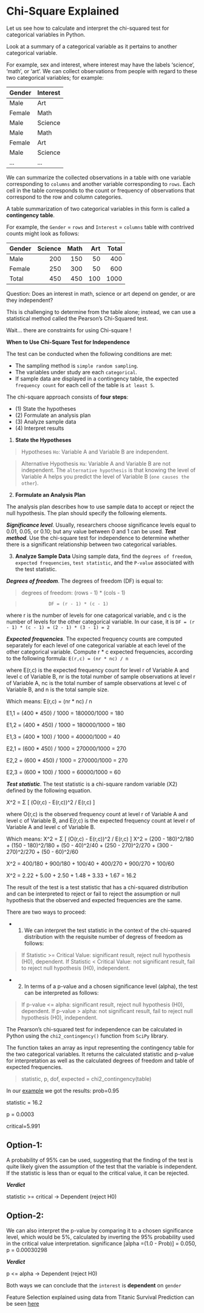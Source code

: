 
# Chi-Square Explained

Let us see how to calculate and interpret the chi-squared test for categorical variables in Python.

Look at a summary of a categorical variable as it pertains to another categorical variable. 

For example, sex and interest, where interest may have the labels ‘science‘, ‘math‘, or ‘art‘. We can collect observations from people with regard to these two categorical variables; for example:

|Gender| Interest   |
|:-----|:-----------|
|Male  |	Art     |
|Female|	Math    |
|Male  | 	Science |
|Male  |	Math    |
|Female|	Art     |
|Male  | 	Science |
|...   |    ...     |

We can summarize the collected observations in a table with one variable corresponding to `columns` and another variable corresponding to `rows`. Each cell in the table corresponds to the count or frequency of observations that correspond to the row and column categories.

A table summarization of two categorical variables in this form is called a **contingency table**.

For example, the `Gender` = `rows` and `Interest` = `columns` table with contrived counts might look as follows:

| Gender | Science  |  Math |  Art  | Total |
|:-------|---------:|------:|------:|------:|
| Male   |      200 |   150 |    50 |   400 |
| Female |      250 |   300 |    50 |   600 |
| Total  |      450 |   450 |   100 |  1000 |

Question: Does an interest in math, science or art depend on gender, or are they independent?

This is challenging to determine from the table alone; instead, we can use a statistical method called the Pearson’s Chi-Squared test.

Wait... there are constraints for using Chi-square !

**When to Use Chi-Square Test for Independence**

The test can be conducted when the following conditions are met:

- The sampling method is `simple random sampling`.
- The variables under study are each `categorical`.
- If sample data are displayed in a contingency table, the expected `frequency count` for each cell of the table is `at least 5`.

The chi-square approach consists of **four steps**: 
- (1) State the hypotheses
- (2) Formulate an analysis plan
- (3) Analyze sample data
- (4) Interpret results

1. **State the Hypotheses** 

>Hypotheses `Ho`: Variable A and Variable B are independent.

>Alternative Hypothesis `Ha`: Variable A and Variable B are not independent.
The `alternative hypothesis` is that knowing the level of Variable A helps you predict the level of Variable B (`one causes the other`).

2. **Formulate an Analysis Plan**

The analysis plan describes how to use sample data to accept or reject the null hypothesis. The plan should specify the following elements.

***Significance level***. Usually, researchers choose significance levels equal to 0.01, 0.05, or 0.10; but any value between 0 and 1 can be used. 
***Test method***. Use the chi-square test for independence to determine whether there is a significant relationship between two categorical variables.

3. **Analyze Sample Data**
Using sample data, find the `degrees of freedom`, `expected frequencies`, `test statistic`, and the `P-value` associated with the test statistic.

***Degrees of freedom***. The degrees of freedom (DF) is equal to:
> degrees of freedom: (rows - 1) * (cols - 1)

>				DF = (r - 1) * (c - 1)

where r is the number of levels for one catagorical variable, and c is the number of levels for the other categorical variable.
In our case, it is `DF = (r - 1) * (c - 1) = (2 - 1) * (3 - 1) = 2`

***Expected frequencies***. The expected frequency counts are computed separately for each level of one categorical variable at each level of the other categorical variable. Compute r * c expected frequencies, according to the following formula: `E(r,c) = (nr * nc) / n`

where E(r,c) is the expected frequency count for level r of Variable A and level c of Variable B, nr is the total number of sample observations at level r of Variable A, nc is the total number of sample observations at level c of Variable B, and n is the total sample size.

Which means: E(r,c) = (nr * nc) / n

E1,1 = (400 * 450) / 1000 = 180000/1000 = 180

E1,2 = (400 * 450) / 1000 = 180000/1000 = 180

E1,3 = (400 * 100) / 1000 = 40000/1000 = 40

E2,1 = (600 * 450) / 1000 = 270000/1000 = 270

E2,2 = (600 * 450) / 1000 = 270000/1000 = 270

E2,3 = (600 * 100) / 1000 = 60000/1000 = 60

***Test statistic***. The test statistic is a chi-square random variable (Χ2) defined by the following equation.

Χ^2 = Σ [ (O(r,c) - E(r,c))^2 / E(r,c) ]

where O(r,c) is the observed frequency count at level r of Variable A and level c of Variable B, and E(r,c) is the expected frequency count at level r of Variable A and level c of Variable B.

Which means: Χ^2 = Σ [ (O(r,c) - E(r,c))^2 / E(r,c) ] 
Χ^2 = (200 - 180)^2/180 + (150 - 180)^2/180 + (50 - 40)^2/40
    + (250 - 270)^2/270 + (300 - 270)^2/270 + (50 - 60)^2/60

Χ^2 = 400/180 + 900/180 + 100/40 + 400/270 + 900/270 + 100/60

Χ^2 = 2.22 + 5.00 + 2.50 + 1.48 + 3.33 + 1.67 = 16.2

The result of the test is a test statistic that has a chi-squared distribution and can be interpreted to reject or fail to reject the assumption or null hypothesis that the observed and expected frequencies are the same.

There are two ways to proceed:
- 1. We can interpret the test statistic in the context of the chi-squared distribution with the requisite number of degress of freedom as follows:

>If Statistic >= Critical Value: significant result, reject null hypothesis (H0), dependent.
>If Statistic < Critical Value: not significant result, fail to reject null hypothesis (H0), independent.

- 2. In terms of a p-value and a chosen significance level (alpha), the test can be interpreted as follows:

>If p-value <= alpha: significant result, reject null hypothesis (H0), dependent.
>If p-value > alpha: not significant result, fail to reject null hypothesis (H0), independent.

The Pearson’s chi-squared test for independence can be calculated in Python using the `chi2_contingency()` function from `SciPy` library.

The function takes an array as input representing the contingency table for the two categorical variables. It returns the calculated statistic and p-value for interpretation as well as the calculated degrees of freedom and table of expected frequencies.

>statistic, p, dof, expected = chi2_contingency(table)

In our [example](01.Chi-Square.ipynb) we got the results:
prob=0.95

statistic = 16.2

p = 0.0003

critical=5.991

Option-1: 
---------
A probability of 95% can be used, suggesting that the finding of the test is quite likely given the assumption of the test that the variable is independent. If the statistic is less than or equal to the critical value, it can be rejected.

***Verdict***

statistic >= critical 
-> Dependent (reject H0)

Option-2: 
---------
We can also interpret the p-value by comparing it to a chosen significance level, which would be 5%, calculated by inverting the 95% probability used in the critical value interpretation.
significance [alpha =(1.0 - Prob)] = 0.050, 
p = 0.00030298

***Verdict***

p <= alpha 
-> Dependent (reject H0)

Both ways we can conclude that the `interest` is __dependent__ on `gender`

Feature Selection explained using data from Titanic Survival Prediction can be seen [here](02.Chi-Square-Titanic.ipynb)

